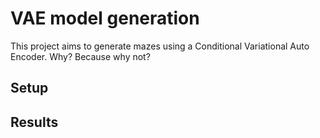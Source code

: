 # VAE model generation
This project aims to generate mazes using a Conditional Variational Auto Encoder. Why? Because why not?

## Setup

## Results


